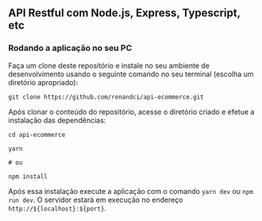 
## API Restful com Node.js, Express, Typescript, etc

### Rodando a aplicação no seu PC

Faça um clone deste repositório e instale no seu ambiente de desenvolvimento usando o seguinte comando no seu terminal (escolha um diretório apropriado):

```
git clone https://github.com/renandci/api-ecommerce.git
```

Após clonar o conteúdo do repositório, acesse o diretório criado e efetue a instalação das dependências:

```
cd api-ecommerce

yarn

# ou

npm install
```

Após essa instalação execute a aplicação com o comando `yarn dev` ou `npm run dev`. O servidor estará em execução no endereço `http://${localhost}:${port}`.
